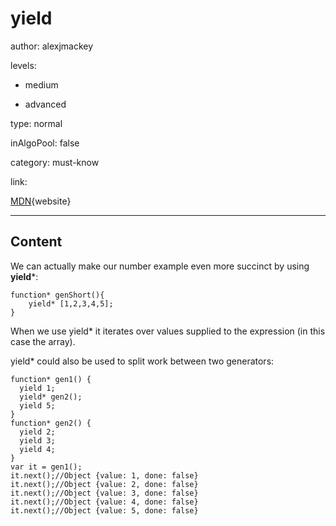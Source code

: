 # yield
author: alexjmackey

levels:

  - medium

  - advanced

type: normal

inAlgoPool: false

category: must-know

link:

  [MDN](https://developer.mozilla.org/en-US/docs/Web/JavaScript/Reference/Operators/yield#Examples){website}
  
---
## Content

We can actually make our number example even more succinct by using **yield***:
```
function* genShort(){
	yield* [1,2,3,4,5];
}
```

When we use yield* it iterates over values supplied to the expression (in this case the array).

yield* could also be used to split work between two generators:

```
function* gen1() {
  yield 1;
  yield* gen2();
  yield 5;
}
function* gen2() {
  yield 2;
  yield 3;
  yield 4;
}
var it = gen1();
it.next();//Object {value: 1, done: false}
it.next();//Object {value: 2, done: false}
it.next();//Object {value: 3, done: false}
it.next();//Object {value: 4, done: false}
it.next();//Object {value: 5, done: false}
```

